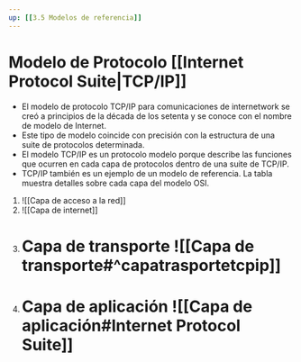 ```yaml
---
up: [[3.5 Modelos de referencia]]
---
```

# Modelo de Protocolo [[Internet Protocol Suite|TCP/IP]]

- El modelo de protocolo TCP/IP para comunicaciones de internetwork se creó a principios de la década de los setenta y se conoce con el nombre de modelo de Internet.
- Este tipo de modelo coincide con precisión con la estructura de una suite de protocolos determinada.
- El modelo TCP/IP es un protocolo modelo porque describe las funciones que ocurren en cada capa de protocolos dentro de una suite de TCP/IP.
- TCP/IP también es un ejemplo de un modelo de referencia. La tabla muestra detalles sobre cada capa del modelo OSI.

1. ![[Capa de acceso a la red]]
2. ![[Capa de internet]]
3. # Capa de transporte ![[Capa de transporte#^capatrasportetcpip]]
4. # Capa de aplicación ![[Capa de aplicación#Internet Protocol Suite]]
